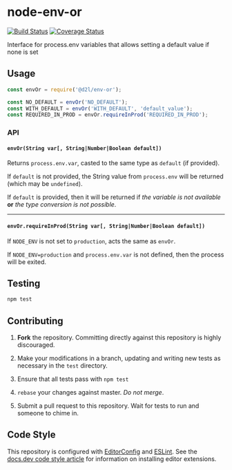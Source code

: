 # node-env-or

[![Build Status](https://travis-ci.org/Brightspace/node-env-or.svg?branch=master)](https://travis-ci.org/Brightspace/node-env-or)
[![Coverage Status](https://coveralls.io/repos/Brightspace/node-env-or/badge.svg?branch=master&service=github&t=OBtONh)](https://coveralls.io/github/Brightspace/node-env-or?branch=master)

Interface for process.env variables that allows setting a default value if none is set

## Usage

```js
const envOr = require('@d2l/env-or');

const NO_DEFAULT = envOr('NO_DEFAULT');
const WITH_DEFAULT = envOr('WITH_DEFAULT', 'default_value');
const REQUIRED_IN_PROD = envOr.requireInProd('REQUIRED_IN_PROD');
```

### API

#### `envOr(String var[, String|Number|Boolean default])`

Returns `process.env.var`, casted to the same type as `default` (if provided).

If `default` is not provided, the String value from `process.env` will be returned (which may be `undefined`).

If `default` is provided, then it will be returned if _the variable is not available_ **or** _the type conversion is not possible_.

---

#### `envOr.requireInProd(String var[, String|Number|Boolean default])`

If `NODE_ENV` is not set to `production`, acts the same as `envOr`.

If `NODE_ENV=production` and `process.env.var` is not defined, then the process will be exited.

## Testing

```js
npm test
```

## Contributing

1. **Fork** the repository. Committing directly against this repository is highly discouraged.

2. Make your modifications in a branch, updating and writing new tests as necessary in the `test` directory.

3. Ensure that all tests pass with `npm test`

4. `rebase` your changes against master. *Do not merge*.

5. Submit a pull request to this repository. Wait for tests to run and someone to chime in.

## Code Style

This repository is configured with [EditorConfig][EditorConfig] and
[ESLint][ESLint]. See the [docs.dev code style article][code style] for
information on installing editor extensions.

[EditorConfig]: http://editorconfig.org/
[ESLint]: http://eslint.org/
[code style]: http://docs.dev.d2l/index.php/JavaScript_Code_Style_(Personal_Learning)
